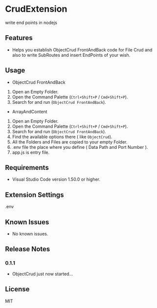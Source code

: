 # CrudExtension
write end points in nodejs

## Features

- Helps you establish ObjectCrud FrontAndBack code for File Crud and also to write SubRoutes and insert EndPoints of your wish.

## Usage

- ObjectCrud FrontAndBack

1. Open an Empty Folder.
2. Open the Command Palette (`Ctrl+Shift+P` / `Cmd+Shift+P`).
3. Search for and run (`ObjectCrud FrontAndBack`).

- ArrayAndContent

1. Open an Empty Folder.
2. Open the Command Palette (`Ctrl+Shift+P` / `Cmd+Shift+P`).
3. Search for and run (`ObjectCrud FrontAndBack`).
4. Find the available options there ( like `ObjectCrud`).
5. All the Folders and Files are copied to your empty Folder.
6. .env file the place where you define ( Data Path and Port Number ).
7. app.js is entry file.

## Requirements

- Visual Studio Code version 1.50.0 or higher.

## Extension Settings

.env

## Known Issues

- No known issues.

## Release Notes

### 0.1.1

- ObjectCrud just now started...

## License

MIT

